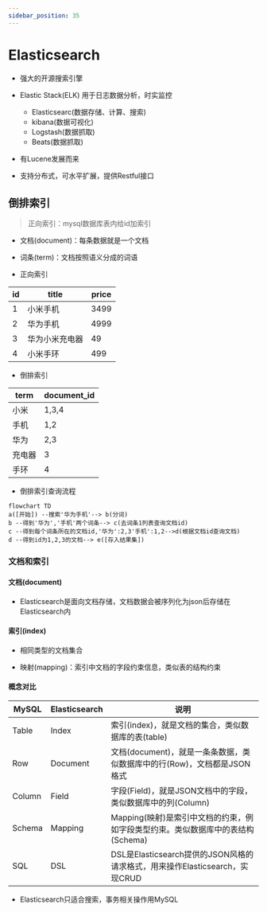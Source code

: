 ```yaml
---
sidebar_position: 35
---
```


# Elasticsearch

* 强大的开源搜索引擎

* Elastic Stack(ELK) 用于日志数据分析，时实监控
    * Elasticsearc(数据存储、计算、搜索)
    * kibana(数据可视化)
    * Logstash(数据抓取)
    * Beats(数据抓取)

* 有Lucene发展而来
* 支持分布式，可水平扩展，提供Restful接口

## 倒排索引

> 正向索引：mysql数据库表内给id加索引

* 文档(document)：每条数据就是一个文档
* 词条(term)：文档按照语义分成的词语

* 正向索引

| id    | title    | price    |
|---------------- | --------------- | --------------- |
| 1    | 小米手机    | 3499    |
| 2    | 华为手机    | 4999    |
| 3    | 华为小米充电器    | 49    |
| 4    | 小米手环    | 499    |

* 倒排索引

| term   | document_id    |
|--------------- | --------------- |
| 小米   | 1,3,4   |
| 手机   | 1,2   |
| 华为   | 2,3   |
| 充电器   | 3   |
| 手环   | 4   |

* 倒排索引查询流程

```mermaid
flowchart TD
a([开始]) --搜索'华为手机'--> b(分词)
b --得到'华为','手机'两个词条--> c(去词条1列表查询文档id)
c --得到每个词条所在的文档id,'华为':2,3'手机':1,2-->d(根据文档id查询文档)
d --得到id为1,2,3的文档--> e([存入结果集])
```

### 文档和索引

#### 文档(document)

* Elasticsearch是面向文档存储，文档数据会被序列化为json后存储在Elasticsearch内

#### 索引(index)

* 相同类型的文档集合

* 映射(mapping)：索引中文档的字段约束信息，类似表的结构约束

#### 概念对比

| MySQL    | Elasticsearch    | 说明    |
|---------------- | --------------- | --------------- |
| Table | Index | 索引(index)，就是文档的集合，类似数据库的表(table) |
| Row | Document | 文档(document)，就是一条条数据，类似数据库中的行(Row)，文档都是JSON格式 |
| Column | Field | 字段(Field)，就是JSON文档中的字段，类似数据库中的列(Column) |
| Schema | Mapping | Mapping(映射)是索引中文档的约束，例如字段类型约束。类似数据库中的表结构(Schema) |
| SQL | DSL | DSL是Elasticsearch提供的JSON风格的请求格式，用来操作Elasticsearch，实现CRUD |

* Elasticsearch只适合搜索，事务相关操作用MySQL 


